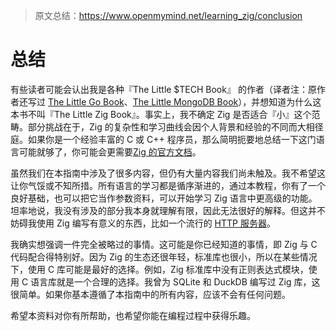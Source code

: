 > 原文总结：<https://www.openmymind.net/learning_zig/conclusion>

# 总结

有些读者可能会认出我是各种『The Little $TECH Book』 的作者（译者注：原作者还写过 [The Little Go Book](https://github.com/karlseguin/the-little-go-book)、[The Little MongoDB Book](https://github.com/karlseguin/the-little-mongodb-book)），并想知道为什么这本书不叫『The Little Zig Book』。事实上，我不确定 Zig 是否适合『小』这个范畴。部分挑战在于，Zig 的复杂性和学习曲线会因个人背景和经验的不同而大相径庭。如果你是一个经验丰富的 C 或 C++ 程序员，那么简明扼要地总结一下这门语言可能就够了，你可能会更需要[Zig 的官方文档](https://ziglang.org/documentation/master/)。

虽然我们在本指南中涉及了很多内容，但仍有大量内容我们尚未触及。我不希望这让你气馁或不知所措。所有语言的学习都是循序渐进的，通过本教程，你有了一个良好基础，也可以把它当作参数资料，可以开始学习 Zig 语言中更高级的功能。坦率地说，我没有涉及的部分我本身就理解有限，因此无法很好的解释。但这并不妨碍我使用 Zig 编写有意义的东西，比如一个流行的 [HTTP 服务器](https://github.com/karlseguin/http.zig)。

我确实想强调一件完全被略过的事情。这可能是你已经知道的事情，即 Zig 与 C 代码配合得特别好。因为 Zig 的生态还很年轻，标准库也很小，所以在某些情况下，使用 C 库可能是最好的选择。例如，Zig 标准库中没有正则表达式模块，使用 C 语言库就是一个合理的选择。我曾为 SQLite 和 DuckDB 编写过 Zig 库，这很简单。如果你基本遵循了本指南中的所有内容，应该不会有任何问题。

希望本资料对你有所帮助，也希望你能在编程过程中获得乐趣。
